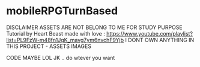 # mobileRPGTurnBased
DISCLAIMER ASSETS ARE NOT BELONG TO ME FOR STUDY PURPOSE
Tutorial by Heart Beast made with love : https://www.youtube.com/playlist?list=PL9FzW-m48fn1JgK_mavg7ym6nvchF9Yjb
I DONT OWN ANYTHING IN THIS PROJECT - ASSETS IMAGES 


CODE MAYBE LOL JK .. do wtever you want

